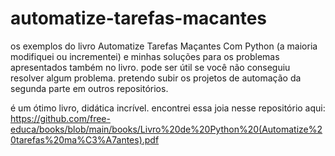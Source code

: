 # automatize-tarefas-macantes
os exemplos do livro Automatize Tarefas Maçantes Com Python (a maioria modifiquei ou incrementei) e minhas soluções para os problemas apresentados também no livro. pode ser útil se você não conseguiu resolver algum problema. 
pretendo subir os projetos de automação da segunda parte em outros repositórios.


é um ótimo livro, didática incrível. encontrei essa joia nesse repositório aqui: https://github.com/free-educa/books/blob/main/books/Livro%20de%20Python%20(Automatize%20tarefas%20ma%C3%A7antes).pdf
